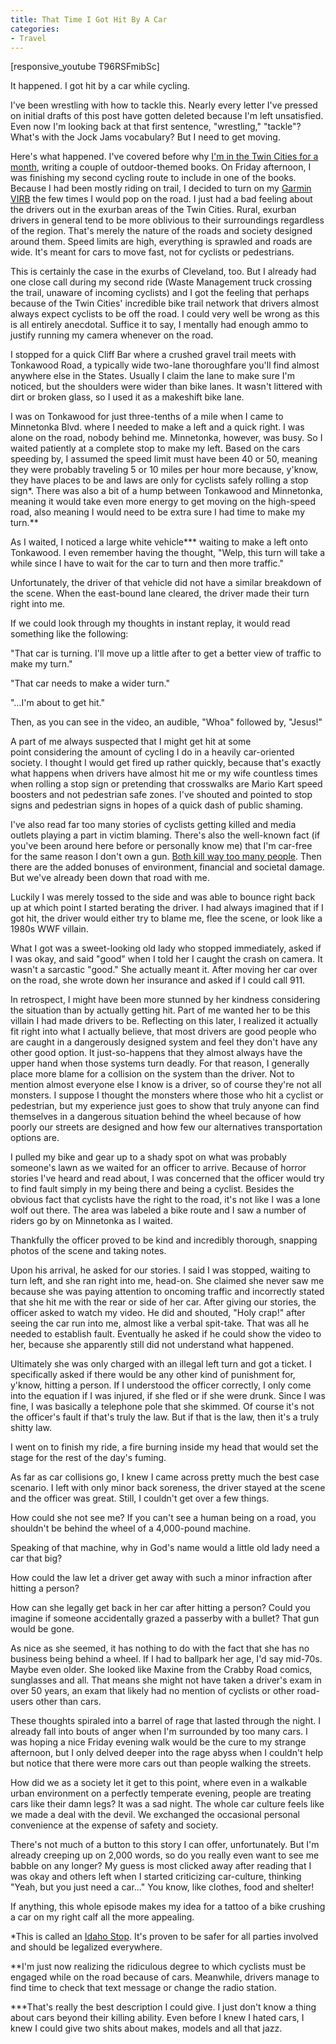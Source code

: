 ```yaml
---
title: That Time I Got Hit By A Car
categories:
- Travel
---
```


[responsive_youtube T96RSFmibSc]

It happened. I got hit by a car while cycling.

I've been wrestling with how to tackle this. Nearly every letter I've pressed on initial drafts of this post have gotten deleted because I'm left unsatisfied. Even now I'm looking back at that first sentence, "wrestling," "tackle"? What's with the Jock Jams vocabulary? But I need to get moving.<!-- more -->

Here's what happened. I've covered before why [I'm in the Twin Cities for a month](https://withoutapath.com/twin-cities-outdoors/), writing a couple of outdoor-themed books. On Friday afternoon, I was finishing my second cycling route to include in one of the books. Because I had been mostly riding on trail, I decided to turn on my [Garmin VIRB](https://withoutapath.com/garmin-virb-review/) the few times I would pop on the road. I just had a bad feeling about the drivers out in the exurban areas of the Twin Cities. Rural, exurban drivers in general tend to be more oblivious to their surroundings regardless of the region. That's merely the nature of the roads and society designed around them. Speed limits are high, everything is sprawled and roads are wide. It's meant for cars to move fast, not for cyclists or pedestrians.

This is certainly the case in the exurbs of Cleveland, too. But I already had one close call during my second ride (Waste Management truck crossing the trail, unaware of incoming cyclists) and I got the feeling that perhaps because of the Twin Cities' incredible bike trail network that drivers almost always expect cyclists to be off the road. I could very well be wrong as this is all entirely anecdotal. Suffice it to say, I mentally had enough ammo to justify running my camera whenever on the road.

I stopped for a quick Cliff Bar where a crushed gravel trail meets with Tonkawood Road, a typically wide two-lane thoroughfare you'll find almost anywhere else in the States. Usually I claim the lane to make sure I'm noticed, but the shoulders were wider than bike lanes. It wasn't littered with dirt or broken glass, so I used it as a makeshift bike lane.

I was on Tonkawood for just three-tenths of a mile when I came to Minnetonka Blvd. where I needed to make a left and a quick right. I was alone on the road, nobody behind me. Minnetonka, however, was busy. So I waited patiently at a complete stop to make my left. Based on the cars speeding by, I assumed the speed limit must have been 40 or 50, meaning they were probably traveling 5 or 10 miles per hour more because, y'know, they have places to be and laws are only for cyclists safely rolling a stop sign*. There was also a bit of a hump between Tonkawood and Minnetonka, meaning it would take even more energy to get moving on the high-speed road, also meaning I would need to be extra sure I had time to make my turn.**

As I waited, I noticed a large white vehicle*** waiting to make a left onto Tonkawood. I even remember having the thought, "Welp, this turn will take a while since I have to wait for the car to turn and then more traffic."

Unfortunately, the driver of that vehicle did not have a similar breakdown of the scene. When the east-bound lane cleared, the driver made their turn right into me.

If we could look through my thoughts in instant replay, it would read something like the following:

"That car is turning. I'll move up a little after to get a better view of traffic to make my turn."

"That car needs to make a wider turn."

"...I'm about to get hit."

Then, as you can see in the video, an audible, "Whoa" followed by, "Jesus!"

A part of me always suspected that I might get hit at some point considering the amount of cycling I do in a heavily car-oriented society. I thought I would get fired up rather quickly, because that's exactly what happens when drivers have almost hit me or my wife countless times when rolling a stop sign or pretending that crosswalks are Mario Kart speed boosters and not pedestrian safe zones. I've shouted and pointed to stop signs and pedestrian signs in hopes of a quick dash of public shaming.

I've also read far too many stories of cyclists getting killed and media outlets playing a part in victim blaming. There's also the well-known fact (if you've been around here before or personally know me) that I'm car-free for the same reason I don't own a gun. [Both kill way too many people](http://www.kevinklinkenberg.com/blog/s6ktapqql97ymjow0ntmh1rlknl0b3). Then there are the added bonuses of environment, financial and societal damage. But we've already been down that road with me.

Luckily I was merely tossed to the side and was able to bounce right back up at which point I started berating the driver. I had always imagined that if I got hit, the driver would either try to blame me, flee the scene, or look like a 1980s WWF villain.

What I got was a sweet-looking old lady who stopped immediately, asked if I was okay, and said "good" when I told her I caught the crash on camera. It wasn't a sarcastic "good." She actually meant it. After moving her car over on the road, she wrote down her insurance and asked if I could call 911.

In retrospect, I might have been more stunned by her kindness considering the situation than by actually getting hit. Part of me wanted her to be this villain I had made drivers to be. Reflecting on this later, I realized it actually fit right into what I actually believe, that most drivers are good people who are caught in a dangerously designed system and feel they don't have any other good option. It just-so-happens that they almost always have the upper hand when those systems turn deadly. For that reason, I generally place more blame for a collision on the system than the driver. Not to mention almost everyone else I know is a driver, so of course they're not all monsters. I suppose I thought the monsters where those who hit a cyclist or pedestrian, but my experience just goes to show that truly anyone can find themselves in a dangerous situation behind the wheel because of how poorly our streets are designed and how few our alternatives transportation options are.

I pulled my bike and gear up to a shady spot on what was probably someone's lawn as we waited for an officer to arrive. Because of horror stories I've heard and read about, I was concerned that the officer would try to find fault simply in my being there and being a cyclist. Besides the obvious fact that cyclists have the right to the road, it's not like I was a lone wolf out there. The area was labeled a bike route and I saw a number of riders go by on Minnetonka as I waited.

Thankfully the officer proved to be kind and incredibly thorough, snapping photos of the scene and taking notes.

Upon his arrival, he asked for our stories. I said I was stopped, waiting to turn left, and she ran right into me, head-on. She claimed she never saw me because she was paying attention to oncoming traffic and incorrectly stated that she hit me with the rear or side of her car. After giving our stories, the officer asked to watch my video. He did and shouted, "Holy crap!" after seeing the car run into me, almost like a verbal spit-take. That was all he needed to establish fault. Eventually he asked if he could show the video to her, because she apparently still did not understand what happened.

Ultimately she was only charged with an illegal left turn and got a ticket. I specifically asked if there would be any other kind of punishment for, y'know, hitting a person. If I understood the officer correctly, I only come into the equation if I was injured, if she fled or if she were drunk. Since I was fine, I was basically a telephone pole that she skimmed. Of course it's not the officer's fault if that's truly the law. But if that is the law, then it's a truly shitty law.

I went on to finish my ride, a fire burning inside my head that would set the stage for the rest of the day's fuming.

As far as car collisions go, I knew I came across pretty much the best case scenario. I left with only minor back soreness, the driver stayed at the scene and the officer was great. Still, I couldn't get over a few things.

How could she not see me? If you can't see a human being on a road, you shouldn't be behind the wheel of a 4,000-pound machine.

Speaking of that machine, why in God's name would a little old lady need a car that big?

How could the law let a driver get away with such a minor infraction after hitting a person?

How can she legally get back in her car after hitting a person? Could you imagine if someone accidentally grazed a passerby with a bullet? That gun would be gone.

As nice as she seemed, it has nothing to do with the fact that she has no business being behind a wheel. If I had to ballpark her age, I'd say mid-70s. Maybe even older. She looked like Maxine from the Crabby Road comics, sunglasses and all. That means she might not have taken a driver's exam in over 50 years, an exam that likely had no mention of cyclists or other road-users other than cars.

These thoughts spiraled into a barrel of rage that lasted through the night. I already fall into bouts of anger when I'm surrounded by too many cars. I was hoping a nice Friday evening walk would be the cure to my strange afternoon, but I only delved deeper into the rage abyss when I couldn't help but notice that there were more cars out than people walking the streets.

How did we as a society let it get to this point, where even in a walkable urban environment on a perfectly temperate evening, people are treating cars like their damn legs? It was a sad night. The whole car culture feels like we made a deal with the devil. We exchanged the occasional personal convenience at the expense of safety and society.

There's not much of a button to this story I can offer, unfortunately. But I'm already creeping up on 2,000 words, so do you really even want to see me babble on any longer? My guess is most clicked away after reading that I was okay and others left when I started criticizing car-culture, thinking "Yeah, but you just need a car..." You know, like clothes, food and shelter!

If anything, this whole episode makes my idea for a tattoo of a bike crushing a car on my right calf all the more appealing.

*This is called an [Idaho Stop](https://vimeo.com/4140910). It's proven to be safer for all parties involved and should be legalized everywhere.

**I'm just now realizing the ridiculous degree to which cyclists must be engaged while on the road because of cars. Meanwhile, drivers manage to find time to check that text message or change the radio station.

***That's really the best description I could give. I just don't know a thing about cars beyond their killing ability. Even before I knew I hated cars, I knew I could give two shits about makes, models and all that jazz.
